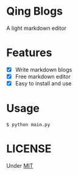 # Qing Blogs
A light markdown editor

# Features
- [x] Write markdown blogs
- [x] Free markdown editor
- [x] Easy to install and use

# Usage
```
$ python main.py
```


# LICENSE
Under [MIT](LICENSE)
